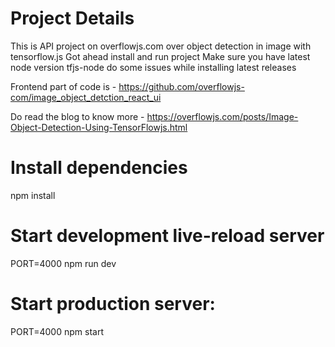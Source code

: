 # Project Details
This is API project on overflowjs.com over object detection in image with tensorflow.js
Got ahead install and run project
Make sure you have latest node version tfjs-node do some issues while installing latest releases 

Frontend part of code is - https://github.com/overflowjs-com/image_object_detction_react_ui

Do read the blog to know more - https://overflowjs.com/posts/Image-Object-Detection-Using-TensorFlowjs.html

# Install dependencies
npm install

# Start development live-reload server
PORT=4000 npm run dev

# Start production server:
PORT=4000 npm start
